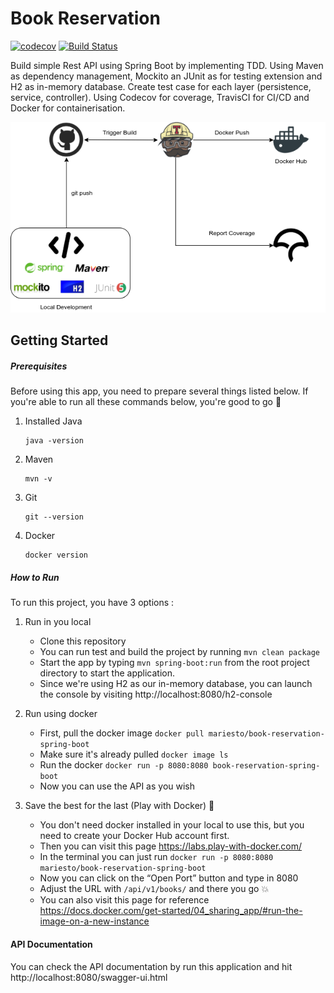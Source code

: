 # Book Reservation
[![codecov](https://codecov.io/gh/mariesto/book-reservation_tdd/branch/master/graph/badge.svg?token=JV3N4C8ZPC)](https://codecov.io/gh/mariesto/book-reservation_tdd)
[![Build Status](https://travis-ci.com/mariesto/book-reservation_tdd.svg?branch=master)](https://travis-ci.com/mariesto/book-reservation_tdd)

Build simple Rest API using Spring Boot by implementing TDD. 
Using Maven as dependency management, Mockito an JUnit as for testing extension and H2 as in-memory database. 
Create test case for each layer (persistence, service, controller).
Using Codecov for coverage, TravisCI for CI/CD and Docker for containerisation.

![image](src/main/resources/img/BookReservation.png)

## Getting Started

##### Prerequisites
Before using this app, you need to prepare several things listed below. 
If you're able to run all these commands below, you're good to go :partying_face:

1. Installed Java
   ```properties
   java -version
   ```  
2. Maven
    ```properties
   mvn -v
    ```  
3. Git
    ```
   git --version
   ```
4. Docker
    ```
   docker version
   ```

##### How to Run

To run this project, you have 3 options :
   1. Run in you local
      * Clone this repository 
      * You can run test and build the project by running `mvn clean package` 
      * Start the app by typing `mvn spring-boot:run` from the root project directory to start the application.
      * Since we're using H2 as our in-memory database, you can launch the console by visiting http://localhost:8080/h2-console
    
   2. Run using docker 
      * First, pull the docker image `docker pull mariesto/book-reservation-spring-boot`
      * Make sure it's already pulled `docker image ls`
      * Run the docker `docker run -p 8080:8080 book-reservation-spring-boot`
      * Now you can use the API as you wish 
    
   3. Save the best for the last (Play with Docker) :star_struck:
      * You don't need docker installed in your local to use this, but you need to create your Docker Hub account first.
      * Then you can visit this page https://labs.play-with-docker.com/
      * In the terminal you can just run `docker run -p 8080:8080 mariesto/book-reservation-spring-boot`
      * Now you can click on the “Open Port” button and type in 8080
      * Adjust the URL with `/api/v1/books/` and there you go :boom:
      * You can also visit this page for reference https://docs.docker.com/get-started/04_sharing_app/#run-the-image-on-a-new-instance  

#### API Documentation

You can check the API documentation by run this application and hit http://localhost:8080/swagger-ui.html